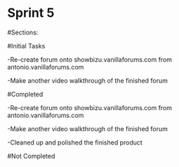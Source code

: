 Sprint 5
=============
#Sections:

#Initial Tasks

-Re-create forum onto showbizu.vanillaforums.com from antonio.vanillaforums.com

-Make another video walkthrough of the finished forum

#Completed

-Re-create forum onto showbizu.vanillaforums.com from antonio.vanillaforums.com

-Make another video walkthrough of the finished forum

-Cleaned up and polished the finished product

#Not Completed
